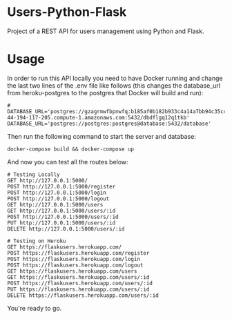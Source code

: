 # Users-Python-Flask
Project of a REST API for users management using Python and Flask.

# Usage
In order to run this API locally you need to have Docker running and change the 
last two lines of the .env file like follows (this changes the database_url from 
heroku-postgres to the postgres that Docker will build and run):
```
# DATABASE_URL='postgres://gzagrmwfbpnwfq:b185af0b182b933c4a14a7bb94c35cc9e58d1d46fe75f37cc2eeb87d4d325f29@ec2-44-194-117-205.compute-1.amazonaws.com:5432/dbdflgq12q1tkb'
DATABASE_URL='postgres://postgres:postgres@database:5432/database'
```

Then run the following command to start the server and database:
```
docker-compose build && docker-compose up
```

And now you can test all the routes below:
```
# Testing Locally
GET http://127.0.0.1:5000/
POST http://127.0.0.1:5000/register
POST http://127.0.0.1:5000/login
POST http://127.0.0.1:5000/logout
GET http://127.0.0.1:5000/users
GET http://127.0.0.1:5000/users/:id
POST http://127.0.0.1:5000/users/:id
PUT http://127.0.0.1:5000/users/:id
DELETE http://127.0.0.1:5000/users/:id

# Testing on Heroku
GET https://flaskusers.herokuapp.com/
POST https://flaskusers.herokuapp.com/register
POST https://flaskusers.herokuapp.com/login
POST https://flaskusers.herokuapp.com/logout
GET https://flaskusers.herokuapp.com/users
GET https://flaskusers.herokuapp.com/users/:id
POST https://flaskusers.herokuapp.com/users/:id
PUT https://flaskusers.herokuapp.com/users/:id
DELETE https://flaskusers.herokuapp.com/users/:id
```
You're ready to go.
